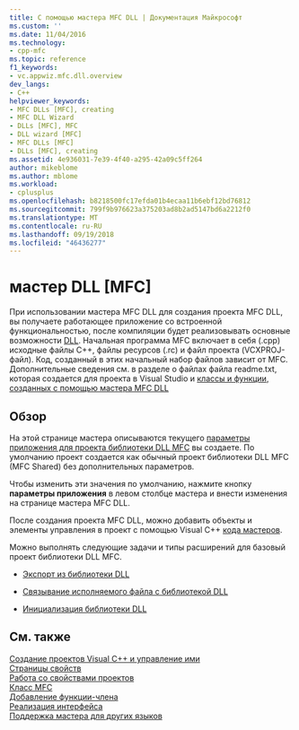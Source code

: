 ```yaml
---
title: С помощью мастера MFC DLL | Документация Майкрософт
ms.custom: ''
ms.date: 11/04/2016
ms.technology:
- cpp-mfc
ms.topic: reference
f1_keywords:
- vc.appwiz.mfc.dll.overview
dev_langs:
- C++
helpviewer_keywords:
- MFC DLLs [MFC], creating
- MFC DLL Wizard
- DLLs [MFC], MFC
- DLL wizard [MFC]
- MFC DLLs [MFC]
- DLLs [MFC], creating
ms.assetid: 4e936031-7e39-4f40-a295-42a09c5ff264
author: mikeblome
ms.author: mblome
ms.workload:
- cplusplus
ms.openlocfilehash: b8218500fc17efda01b4ecaa11b6ebf12bd76812
ms.sourcegitcommit: 799f9b976623a375203ad8b2ad5147bd6a2212f0
ms.translationtype: MT
ms.contentlocale: ru-RU
ms.lasthandoff: 09/19/2018
ms.locfileid: "46436277"
---
```

# <a name="mfc-dll-wizard"></a>мастер DLL [MFC]

При использовании мастера MFC DLL для создания проекта MFC DLL, вы получаете работающее приложение со встроенной функциональностью, после компиляции будет реализовывать основные возможности [DLL](../../build/dlls-in-visual-cpp.md). Начальная программа MFC включает в себя (.cpp) исходные файлы C++, файлы ресурсов (.rc) и файл проекта (VCXPROJ-файл). Код, созданный в этих начальный набор файлов зависит от MFC. Дополнительные сведения см. в разделе о файлах файла readme.txt, которая создается для проекта в Visual Studio и [классы и функции, созданных с помощью мастера MFC DLL](../../mfc/reference/classes-and-functions-generated-by-the-mfc-dll-wizard.md)

## <a name="overview"></a>Обзор

На этой странице мастера описываются текущего [параметры приложения для проекта библиотеки DLL MFC](../../mfc/reference/application-settings-mfc-dll-wizard.md) вы создаете. По умолчанию проект создается как обычный проект библиотеки DLL MFC (MFC Shared) без дополнительных параметров.

Чтобы изменить эти значения по умолчанию, нажмите кнопку **параметры приложения** в левом столбце мастера и внести изменения на странице мастера MFC DLL.

После создания проекта MFC DLL, можно добавить объекты и элементы управления в проект с помощью Visual C++ [кода мастеров](../../ide/adding-functionality-with-code-wizards-cpp.md).

Можно выполнять следующие задачи и типы расширений для базовый проект библиотеки DLL MFC.

- [Экспорт из библиотеки DLL](../../build/exporting-from-a-dll.md)

- [Связывание исполняемого файла с библиотекой DLL](../../build/linking-an-executable-to-a-dll.md)

- [Инициализация библиотеки DLL](../../build/run-time-library-behavior.md#initializing-a-dll)

## <a name="see-also"></a>См. также

[Создание проектов Visual C++ и управление ими](../../ide/creating-and-managing-visual-cpp-projects.md)<br/>
[Страницы свойств](../../ide/property-pages-visual-cpp.md)<br/>
[Работа со свойствами проектов](../../ide/working-with-project-properties.md)<br/>
[Класс MFC](../../mfc/reference/adding-an-mfc-class.md)<br/>
[Добавление функции-члена](../../ide/adding-a-member-function-visual-cpp.md)<br/>
[Реализация интерфейса](../../ide/implementing-an-interface-visual-cpp.md)<br/>
[Поддержка мастера для других языков](../../ide/wizard-support-for-other-languages.md)

